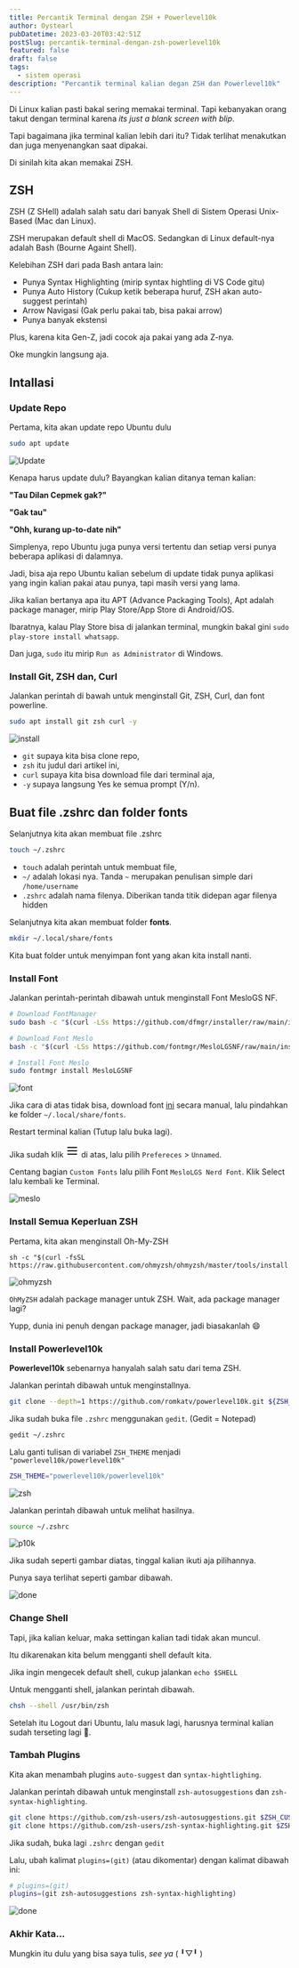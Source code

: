 ```yaml
---
title: Percantik Terminal dengan ZSH + Powerlevel10k
author: Oystearl
pubDatetime: 2023-03-20T03:42:51Z
postSlug: percantik-terminal-dengan-zsh-powerlevel10k
featured: false
draft: false
tags:
  - sistem operasi
description: "Percantik terminal kalian degan ZSH dan Powerlevel10k"
---
```


Di Linux kalian pasti bakal sering memakai terminal. Tapi kebanyakan orang takut dengan terminal karena _its just a blank screen with blip_.

Tapi bagaimana jika terminal kalian lebih dari itu? Tidak terlihat menakutkan dan juga menyenangkan saat dipakai.

Di sinilah kita akan memakai ZSH.

## ZSH

ZSH (Z SHell) adalah salah satu dari banyak Shell di Sistem Operasi Unix-Based (Mac dan Linux).

ZSH merupakan default shell di MacOS. Sedangkan di Linux default-nya adalah Bash (Bourne Againt Shell).

Kelebihan ZSH dari pada Bash antara lain:

- Punya Syntax Highlighting (mirip syntax hightling di VS Code gitu)
- Punya Auto History (Cukup ketik beberapa huruf, ZSH akan auto-suggest perintah)
- Arrow Navigasi (Gak perlu pakai tab, bisa pakai arrow)
- Punya banyak ekstensi

Plus, karena kita Gen-Z, jadi cocok aja pakai yang ada Z-nya.

Oke mungkin langsung aja.

## Intallasi

### Update Repo

Pertama, kita akan update repo Ubuntu dulu

```bash
sudo apt update
```

![Update](/assets/so/1-update.png)

Kenapa harus update dulu? Bayangkan kalian ditanya teman kalian:

**"Tau Dilan Cepmek gak?"**

**"Gak tau"**

**"Ohh, kurang up-to-date nih"**

Simplenya, repo Ubuntu juga punya versi tertentu dan setiap versi punya beberapa aplikasi di dalamnya. 

Jadi, bisa aja repo Ubuntu kalian sebelum di update tidak punya aplikasi yang ingin kalian pakai atau punya, tapi masih versi yang lama.

Jika kalian bertanya apa itu APT (Advance Packaging Tools), Apt adalah package manager, mirip Play Store/App Store di Android/iOS.

Ibaratnya, kalau Play Store bisa di jalankan terminal, mungkin bakal gini `sudo play-store install whatsapp`.

Dan juga, `sudo` itu mirip `Run as Administrator` di Windows.

### Install Git, ZSH dan, Curl

Jalankan perintah di bawah untuk menginstall Git, ZSH, Curl, dan font powerline.

```bash
sudo apt install git zsh curl -y
```

![install](/assets/so/2-install.png)

- `git` supaya kita bisa clone repo,
- `zsh` itu judul dari artikel ini,
- `curl` supaya kita bisa download file dari terminal aja,
- `-y` supaya langsung Yes ke semua prompt (Y/n).

## Buat file .zshrc dan folder fonts

Selanjutnya kita akan membuat file .zshrc

```bash
touch ~/.zshrc
```

- `touch` adalah perintah untuk membuat file,
- `~/` adalah lokasi nya. Tanda `~` merupakan penulisan simple dari `/home/username`
- `.zshrc` adalah nama filenya. Diberikan tanda titik didepan agar filenya hidden

Selanjutnya kita akan membuat folder **fonts**.

```bash
mkdir ~/.local/share/fonts
```

Kita buat folder untuk menyimpan font yang akan kita install nanti.

### Install Font

Jalankan perintah-perintah dibawah untuk menginstall Font MesloGS NF.

```bash
# Download FontManager
sudo bash -c "$(curl -LSs https://github.com/dfmgr/installer/raw/main/install.sh)"

# Download Font Meslo
bash -c "$(curl -LSs https://github.com/fontmgr/MesloLGSNF/raw/main/install.sh)"

# Install Font Meslo
sudo fontmgr install MesloLGSNF
```

![font](/assets/so/3-font.png)

Jika cara di atas tidak bisa, download font [ini](https://github.com/romkatv/powerlevel10k-media/raw/master/MesloLGS%20NF%20Regular.ttf) secara manual, lalu pindahkan ke folder `~/.local/share/fonts`.

Restart terminal kalian (Tutup lalu buka lagi).

Jika sudah klik <svg xmlns="http://www.w3.org/2000/svg" class="icon icon-tabler icon-tabler-menu-2" width="24" height="24" viewBox="0 0 24 24" stroke-width="2" stroke="currentColor" fill="none" stroke-linecap="round" stroke-linejoin="round">
<path stroke="none" d="M0 0h24v24H0z" fill="none"></path>
<path d="M4 6l16 0"></path>
<path d="M4 12l16 0"></path>
<path d="M4 18l16 0"></path>
</svg> di atas, lalu pilih `Prefereces` > `Unnamed`.

Centang bagian `Custom Fonts` lalu pilih Font `MesloLGS Nerd Font`. Klik Select lalu kembali ke Terminal.

![meslo](/assets/so/4-meslo.png)



### Install Semua Keperluan ZSH

Pertama, kita akan menginstall Oh-My-ZSH

```
sh -c "$(curl -fsSL https://raw.githubusercontent.com/ohmyzsh/ohmyzsh/master/tools/install.sh)"
```

![ohmyzsh](/assets/so/5-ohmyzsh.png)

`OhMyZSH` adalah package manager untuk ZSH. Wait, ada package manager lagi?

Yupp, dunia ini penuh dengan package manager, jadi biasakanlah 😄

### Install Powerlevel10k

**Powerlevel10k** sebenarnya hanyalah salah satu dari tema ZSH.

Jalankan perintah dibawah untuk menginstallnya.

```bash
git clone --depth=1 https://github.com/romkatv/powerlevel10k.git ${ZSH_CUSTOM:-$HOME/.oh-my-zsh/custom}/themes/powerlevel10k
```

Jika sudah buka file `.zshrc` menggunakan `gedit`. (Gedit = Notepad)

```bash
gedit ~/.zshrc
```

Lalu ganti tulisan di variabel `ZSH_THEME` menjadi `"powerlevel10k/powerlevel10k"`

```bash
ZSH_THEME="powerlevel10k/powerlevel10k"
```

![zsh](/assets/so/6-zsh.png)

Jalankan perintah dibawah untuk melihat hasilnya.

```bash
source ~/.zshrc
```

![p10k](/assets/so/7-p10k.png)

Jika sudah seperti gambar diatas, tinggal kalian ikuti aja pilihannya.

Punya saya terlihat seperti gambar dibawah.

![done](/assets/so/8-done.png)

### Change Shell

Tapi, jika kalian keluar, maka settingan kalian tadi tidak akan muncul.

Itu dikarenakan kita belum mengganti shell default kita.

Jika ingin mengecek default shell, cukup jalankan `echo $SHELL`

Untuk mengganti shell, jalankan perintah dibawah.

```bash
chsh --shell /usr/bin/zsh
```

Setelah itu Logout dari Ubuntu, lalu masuk lagi, harusnya terminal kalian sudah terseting lagi 🎉.

### Tambah Plugins

Kita akan menambah plugins `auto-suggest` dan `syntax-hightlighing`.

Jalankan perintah dibawah untuk menginstall `zsh-autosuggestions` dan `zsh-syntax-highlighting`.

```bash
git clone https://github.com/zsh-users/zsh-autosuggestions.git $ZSH_CUSTOM/plugins/zsh-autosuggestions
git clone https://github.com/zsh-users/zsh-syntax-highlighting.git $ZSH_CUSTOM/plugins/zsh-syntax-highlighting
```

Jika sudah, buka lagi `.zshrc` dengan `gedit`

Lalu, ubah kalimat `plugins=(git)` (atau dikomentar) dengan kalimat dibawah ini:

```bash
# plugins=(git)
plugins=(git zsh-autosuggestions zsh-syntax-highlighting)
```

![done](/assets/so/9-plugin.png)

### Akhir Kata...

Mungkin itu dulu yang bisa saya tulis, _see ya_ ( ╹▽╹ )
